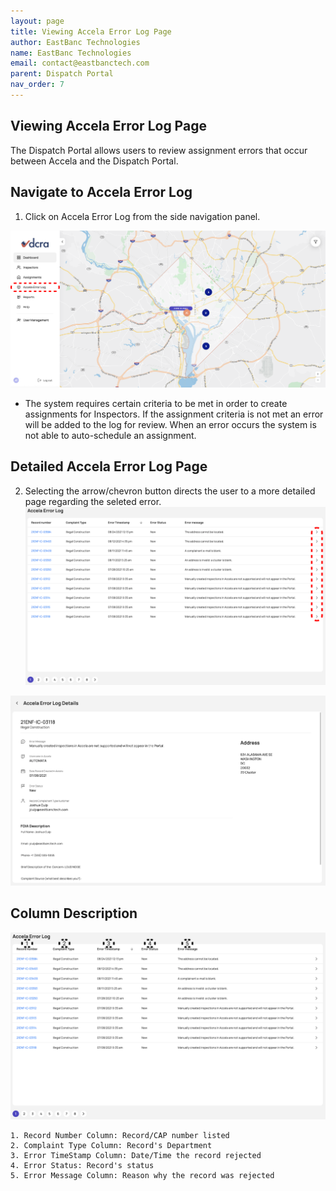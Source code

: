 ```yaml
---
layout: page
title: Viewing Accela Error Log Page
author: EastBanc Technologies
name: EastBanc Technologies
email: contact@eastbanctech.com
parent: Dispatch Portal
nav_order: 7
---
```


<section id="viewing-accela-error-log-page" markdown="1">

# Viewing Accela Error Log Page

The Dispatch Portal allows users to review assignment errors that occur between Accela and the Dispatch Portal.  

<section id="navigate-to-accela-error-log" markdown="1">

## Navigate to Accela Error Log
1. Click on Accela Error Log from the side navigation panel.

![AC1 -screenshot](../images/dispatch-portal/dp-accela-error-log/nav-to-accela-error-log.png)

* The system requires certain criteria to be met in order to create assignments for Inspectors.  If the assignment criteria is not met an error will be added to the log for review. When an error occurs the system is not able to auto-schedule an assignment. 


<section id="detailed-accela-error-log-page" markdown="1">

## Detailed Accela Error Log Page

2. Selecting the arrow/chevron button directs the user to a more detailed page regarding the seleted error. 
![acc3 -screenshot](../images/dispatch-portal/dp-accela-error-log/detailed-error-log.png)

![acc4 -screenshot](../images/dispatch-portal/dp-accela-error-log/detailed-error-log1.png)

</section>

</section>

<section id="column-description" markdown="1">

## Column Description

![acc10 -screenshot](../images/dispatch-portal/dp-accela-error-log/column-description.png)

    1. Record Number Column: Record/CAP number listed
    2. Complaint Type Column: Record's Department
    3. Error TimeStamp Column: Date/Time the record rejected
    4. Error Status: Record's status
    5. Error Message Column: Reason why the record was rejected

</section>

<section id="sorting" markdown="1">

</section>
</section>
